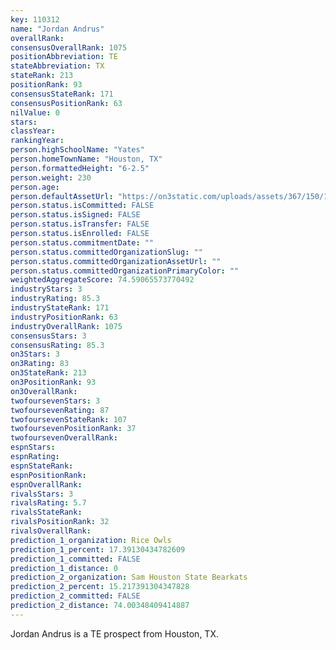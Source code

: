 ```yaml
---
key: 110312
name: "Jordan Andrus"
overallRank: 
consensusOverallRank: 1075
positionAbbreviation: TE
stateAbbreviation: TX
stateRank: 213
positionRank: 93
consensusStateRank: 171
consensusPositionRank: 63
nilValue: 0
stars: 
classYear: 
rankingYear: 
person.highSchoolName: "Yates"
person.homeTownName: "Houston, TX"
person.formattedHeight: "6-2.5"
person.weight: 230
person.age: 
person.defaultAssetUrl: "https://on3static.com/uploads/assets/367/150/150367.png"
person.status.isCommitted: FALSE
person.status.isSigned: FALSE
person.status.isTransfer: FALSE
person.status.isEnrolled: FALSE
person.status.commitmentDate: ""
person.status.committedOrganizationSlug: ""
person.status.committedOrganizationAssetUrl: ""
person.status.committedOrganizationPrimaryColor: ""
weightedAggregateScore: 74.59065573770492
industryStars: 3
industryRating: 85.3
industryStateRank: 171
industryPositionRank: 63
industryOverallRank: 1075
consensusStars: 3
consensusRating: 85.3
on3Stars: 3
on3Rating: 83
on3StateRank: 213
on3PositionRank: 93
on3OverallRank: 
twofoursevenStars: 3
twofoursevenRating: 87
twofoursevenStateRank: 107
twofoursevenPositionRank: 37
twofoursevenOverallRank: 
espnStars: 
espnRating: 
espnStateRank: 
espnPositionRank: 
espnOverallRank: 
rivalsStars: 3
rivalsRating: 5.7
rivalsStateRank: 
rivalsPositionRank: 32
rivalsOverallRank: 
prediction_1_organization: Rice Owls
prediction_1_percent: 17.39130434782609
prediction_1_committed: FALSE
prediction_1_distance: 0
prediction_2_organization: Sam Houston State Bearkats
prediction_2_percent: 15.217391304347828
prediction_2_committed: FALSE
prediction_2_distance: 74.00348409414887
---
```

Jordan Andrus is a TE prospect from Houston, TX.